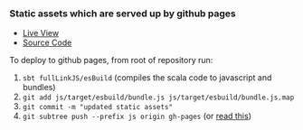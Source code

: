 ### Static assets which are served up by github pages

* [Live View](https://vzxplnhqr.github.io/fliptxo)
* [Source Code](https://github.com/VzxPLnHqr/fliptxo)

To deploy to github pages, from root of repository run:

1. `sbt fullLinkJS/esBuild` (compiles the scala code to javascript and bundles)
2. `git add js/target/esbuild/bundle.js js/target/esbuild/bundle.js.map`
3. `git commit -m "updated static assets"`
4. `git subtree push --prefix js origin gh-pages` (or [read this](https://stackoverflow.com/questions/33172857/how-do-i-force-a-subtree-push-to-overwrite-remote-changes))
